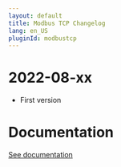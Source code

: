 ```yaml
---
layout: default
title: Modbus TCP Changelog
lang: en_US
pluginId: modbustcp
---
```


# 2022-08-xx

- First version

# Documentation

[See documentation]({{site.baseurl}}/{{page.pluginId}}/{{page.lang}})
